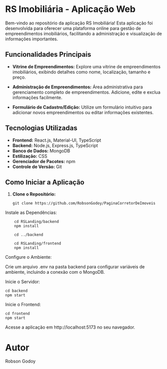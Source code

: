 # RS Imobiliária - Aplicação Web

Bem-vindo ao repositório da aplicação RS Imobiliária! Esta aplicação foi desenvolvida para oferecer uma plataforma online para gestão de empreendimentos imobiliários, facilitando a administração e visualização de informações importantes.

## Funcionalidades Principais

- **Vitrine de Empreendimentos:** Explore uma vitrine de empreendimentos imobiliários, exibindo detalhes como nome, localização, tamanho e preço.

- **Administração de Empreendimentos:** Área administrativa para gerenciamento completo de empreendimentos. Adicione, edite e exclua informações facilmente.

- **Formulário de Cadastro/Edição:** Utilize um formulário intuitivo para adicionar novos empreendimentos ou editar informações existentes.

## Tecnologias Utilizadas

- **Frontend:** React.js, Material-UI, TypeScript
- **Backend:** Node.js, Express.js, TypeScript
- **Banco de Dados:** MongoDB
- **Estilização:** CSS
- **Gerenciador de Pacotes:** npm
- **Controle de Versão:** Git

## Como Iniciar a Aplicação

1. **Clone o Repositório:**
   ```
   git clone https://github.com/RobsonGodoy/PaginaCorretorDeImoveis
Instale as Dependências:
```
    cd RSLanding/backend
    npm install

    cd ../backend

    cd RSLanding/frontend
    npm install
```
Configure o Ambiente:

Crie um arquivo .env na pasta backend para configurar variáveis de ambiente, incluindo a conexão com o MongoDB.

Inicie o Servidor:
```
cd backend
npm start
```

Inicie o Frontend:
```
cd frontend
npm start
```
Acesse a aplicação em http://localhost:5173 no seu navegador.


# Autor
Robson Godoy